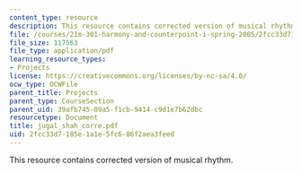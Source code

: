 ```yaml
---
content_type: resource
description: This resource contains corrected version of musical rhythm.
file: /courses/21m-301-harmony-and-counterpoint-i-spring-2005/2fcc33d7185e1a1e5fc686f2aea3feed_jugal_shah_corre.pdf
file_size: 117563
file_type: application/pdf
learning_resource_types:
- Projects
license: https://creativecommons.org/licenses/by-nc-sa/4.0/
ocw_type: OCWFile
parent_title: Projects
parent_type: CourseSection
parent_uid: 39afb745-09a5-f1cb-9414-c9d1e7b62dbc
resourcetype: Document
title: jugal_shah_corre.pdf
uid: 2fcc33d7-185e-1a1e-5fc6-86f2aea3feed
---
```

This resource contains corrected version of musical rhythm.